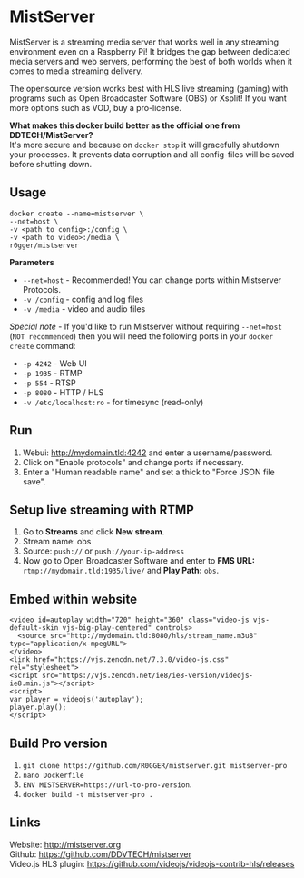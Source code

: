 # MistServer

MistServer is a streaming media server that works well in any streaming environment even on a Raspberry Pi! It bridges the gap between dedicated media servers and web servers, performing the best of both worlds when it comes to media streaming delivery.

The opensource version works best with HLS live streaming (gaming) with programs such as Open Broadcaster Software (OBS) or Xsplit! If you want more options such as VOD, buy a pro-license.

**What makes this docker build better as the official one from DDTECH/MistServer?**   
It's more secure and because on `docker stop` it will gracefully shutdown your processes. It prevents data corruption and all config-files will be saved before shutting down.

Usage 
-----------
```
docker create --name=mistserver \   
--net=host \    
-v <path to config>:/config \   
-v <path to video>:/media \     
r0gger/mistserver   
```   
  
**Parameters**    
* `--net=host` - Recommended! You can change ports within Mistserver Protocols.
* `-v /config` - config and log files  
* `-v /media` - video and audio files  

*Special note* - If you'd like to run Mistserver without requiring `--net=host` (`NOT recommended`) then you will need the following ports in your `docker create` command:

* `-p 4242` - Web UI  
* `-p 1935` - RTMP  
* `-p 554` - RTSP   
* `-p 8080` - HTTP / HLS 
* `-v /etc/localhost:ro` - for timesync (read-only)   

Run
-----------
1. Webui: http://mydomain.tld:4242 and enter a username/password.   
2. Click on "Enable protocols" and change ports if necessary.
3. Enter a "Human readable name" and set a thick to "Force JSON file save".   

Setup live streaming with RTMP
-----------
1. Go to **Streams** and click **New stream**.   
2. Stream name: obs 
3. Source: `push://` or `push://your-ip-address`   
4. Now go to Open Broadcaster Software and enter to **FMS URL:** `rtmp://mydomain.tld:1935/live/` and **Play Path:** `obs`.   

Embed within website
-----------
```
<video id=autoplay width="720" height="360" class="video-js vjs-default-skin vjs-big-play-centered" controls>
  <source src="http://mydomain.tld:8080/hls/stream_name.m3u8" type="application/x-mpegURL">
</video>
<link href="https://vjs.zencdn.net/7.3.0/video-js.css" rel="stylesheet">
<script src="https://vjs.zencdn.net/ie8/ie8-version/videojs-ie8.min.js"></script>
<script>
var player = videojs('autoplay');
player.play();
</script>
```    
Build Pro version
-----------
1. `git clone https://github.com/R0GGER/mistserver.git mistserver-pro`
2. `nano Dockerfile`
3. `ENV MISTSERVER=https://url-to-pro-version`.
4. `docker build -t mistserver-pro .`

Links
-----------
Website: http://mistserver.org   
Github: https://github.com/DDVTECH/mistserver   
Video.js HLS plugin: https://github.com/videojs/videojs-contrib-hls/releases

